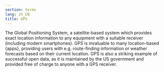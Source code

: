 ```yaml
---
section: terms
lang: zh_CN
title: GPS
---
```


The Global Positioning System, a satellite-based system which provides exact location information to any equipment with a suitable receiver (including modern smartphones). GPS is invaluable to many location-based {apps}, providing users with e.g. route-finding information or weather forecasts based on their current location. GPS is also a striking example of successful open data, as it is maintained by the US government and provided free of charge to anyone with a GPS receiver.